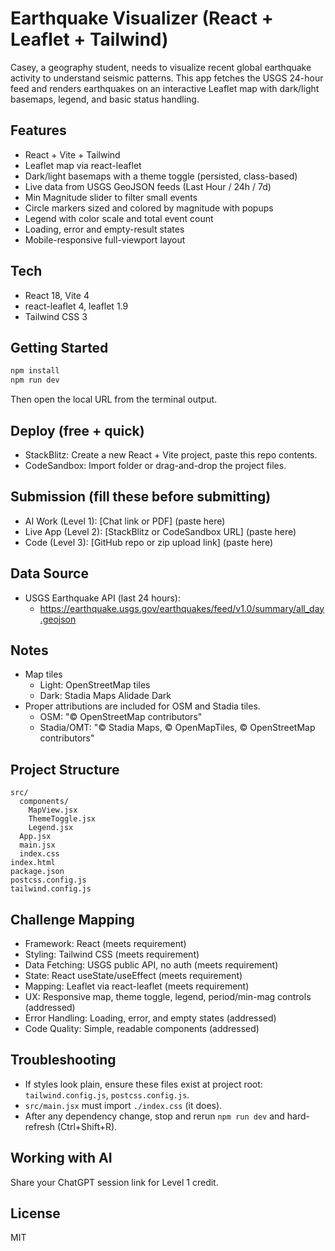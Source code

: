 # Earthquake Visualizer (React + Leaflet + Tailwind)

Casey, a geography student, needs to visualize recent global earthquake activity to understand seismic patterns. This app fetches the USGS 24-hour feed and renders earthquakes on an interactive Leaflet map with dark/light basemaps, legend, and basic status handling.

## Features
- React + Vite + Tailwind
- Leaflet map via react-leaflet
- Dark/light basemaps with a theme toggle (persisted, class-based)
- Live data from USGS GeoJSON feeds (Last Hour / 24h / 7d)
- Min Magnitude slider to filter small events
- Circle markers sized and colored by magnitude with popups
- Legend with color scale and total event count
- Loading, error and empty-result states
- Mobile-responsive full-viewport layout

## Tech
- React 18, Vite 4
- react-leaflet 4, leaflet 1.9
- Tailwind CSS 3

## Getting Started
```bash
npm install
npm run dev
```
Then open the local URL from the terminal output.

## Deploy (free + quick)
- StackBlitz: Create a new React + Vite project, paste this repo contents.
- CodeSandbox: Import folder or drag-and-drop the project files.

## Submission (fill these before submitting)
- AI Work (Level 1): [Chat link or PDF] (paste here)
- Live App (Level 2): [StackBlitz or CodeSandbox URL] (paste here)
- Code (Level 3): [GitHub repo or zip upload link] (paste here)

## Data Source
- USGS Earthquake API (last 24 hours):
  - https://earthquake.usgs.gov/earthquakes/feed/v1.0/summary/all_day.geojson

## Notes
- Map tiles
  - Light: OpenStreetMap tiles
  - Dark: Stadia Maps Alidade Dark
- Proper attributions are included for OSM and Stadia tiles.
  - OSM: "© OpenStreetMap contributors"
  - Stadia/OMT: "© Stadia Maps, © OpenMapTiles, © OpenStreetMap contributors"

## Project Structure
```
src/
  components/
    MapView.jsx
    ThemeToggle.jsx
    Legend.jsx
  App.jsx
  main.jsx
  index.css
index.html
package.json
postcss.config.js
tailwind.config.js
```

## Challenge Mapping
- Framework: React (meets requirement)
- Styling: Tailwind CSS (meets requirement)
- Data Fetching: USGS public API, no auth (meets requirement)
- State: React useState/useEffect (meets requirement)
- Mapping: Leaflet via react-leaflet (meets requirement)
- UX: Responsive map, theme toggle, legend, period/min-mag controls (addressed)
- Error Handling: Loading, error, and empty states (addressed)
- Code Quality: Simple, readable components (addressed)

## Troubleshooting
- If styles look plain, ensure these files exist at project root: `tailwind.config.js`, `postcss.config.js`.
- `src/main.jsx` must import `./index.css` (it does).
- After any dependency change, stop and rerun `npm run dev` and hard-refresh (Ctrl+Shift+R).

## Working with AI
Share your ChatGPT session link for Level 1 credit.

## License
MIT
